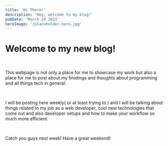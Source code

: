 ```yaml
---
title: 'Hi There!'
description: 'Hey, welcome to my blog!'
pubDate: 'March 24 2023'
heroImage: '/placeholder-hero.jpg'
---
```


# Welcome to my new blog!

<br />

This webpage is not only a place for me to showcase my work
but also a place for me to post about my finidings and thoughts
about programming and all things tech in general.

<br />

I will be posting here weekly( or at least trying to ) and I will
be talking about things related to my job as a web developer, cool
new technologies that come out and also developer setups and how
to make your workflow so much more efficient.

<br />

Catch you guys next week! Have a great weekend!
